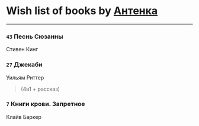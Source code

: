 # Wish list of books by [Антенка](https://plus.google.com/u/0/118158645037334943900/)
---

### `43` Песнь Сюзанны
Стивен Кинг

### `27` Джекаби
Уильям Риттер
> (4в1 + рассказ)

### `7` Книги крови. Запретное
Клайв Баркер

